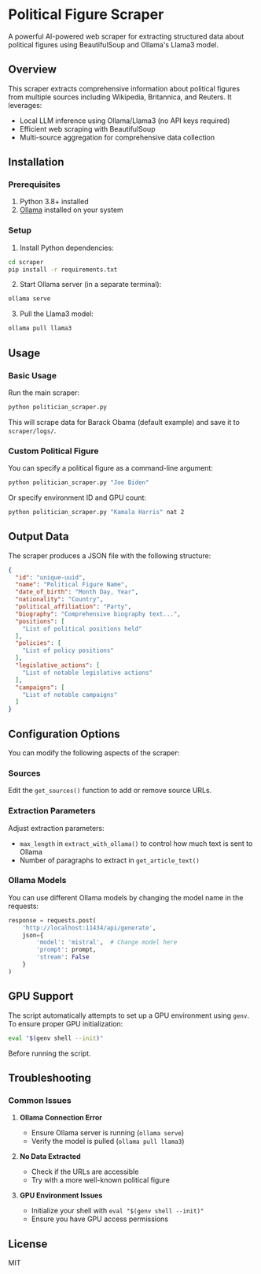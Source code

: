 # Political Figure Scraper

A powerful AI-powered web scraper for extracting structured data about political figures using BeautifulSoup and Ollama's Llama3 model.

## Overview

This scraper extracts comprehensive information about political figures from multiple sources including Wikipedia, Britannica, and Reuters. It leverages:

- Local LLM inference using Ollama/Llama3 (no API keys required)
- Efficient web scraping with BeautifulSoup
- Multi-source aggregation for comprehensive data collection

## Installation

### Prerequisites

1. Python 3.8+ installed
2. [Ollama](https://ollama.com/) installed on your system

### Setup

1. Install Python dependencies:
```bash
cd scraper
pip install -r requirements.txt
```

2. Start Ollama server (in a separate terminal):
```bash
ollama serve
```

3. Pull the Llama3 model:
```bash
ollama pull llama3
```

## Usage

### Basic Usage

Run the main scraper:

```bash
python politician_scraper.py
```

This will scrape data for Barack Obama (default example) and save it to `scraper/logs/`.

### Custom Political Figure

You can specify a political figure as a command-line argument:

```bash
python politician_scraper.py "Joe Biden"
```

Or specify environment ID and GPU count:

```bash
python politician_scraper.py "Kamala Harris" nat 2
```

## Output Data

The scraper produces a JSON file with the following structure:

```json
{
  "id": "unique-uuid",
  "name": "Political Figure Name",
  "date_of_birth": "Month Day, Year",
  "nationality": "Country",
  "political_affiliation": "Party",
  "biography": "Comprehensive biography text...",
  "positions": [
    "List of political positions held"
  ],
  "policies": [
    "List of policy positions"
  ],
  "legislative_actions": [
    "List of notable legislative actions"
  ],
  "campaigns": [
    "List of notable campaigns"
  ]
}
```

## Configuration Options

You can modify the following aspects of the scraper:

### Sources

Edit the `get_sources()` function to add or remove source URLs.

### Extraction Parameters

Adjust extraction parameters:

- `max_length` in `extract_with_ollama()` to control how much text is sent to Ollama
- Number of paragraphs to extract in `get_article_text()`

### Ollama Models

You can use different Ollama models by changing the model name in the requests:

```python
response = requests.post(
    'http://localhost:11434/api/generate',
    json={
        'model': 'mistral',  # Change model here
        'prompt': prompt,
        'stream': False
    }
)
```

## GPU Support

The script automatically attempts to set up a GPU environment using `genv`. To ensure proper GPU initialization:

```bash
eval "$(genv shell --init)"
```

Before running the script.

## Troubleshooting

### Common Issues

1. **Ollama Connection Error**
   - Ensure Ollama server is running (`ollama serve`)
   - Verify the model is pulled (`ollama pull llama3`)

2. **No Data Extracted**
   - Check if the URLs are accessible
   - Try with a more well-known political figure

3. **GPU Environment Issues**
   - Initialize your shell with `eval "$(genv shell --init)"`
   - Ensure you have GPU access permissions

## License

MIT 